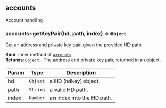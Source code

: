 <a name="module_accounts"></a>

## accounts
Account handling

<a name="module_accounts..getKeyPair"></a>

### accounts~getKeyPair(hd, path, index) ⇒ <code>Object</code>
Get an address and private key pair, given the provided HD path.

**Kind**: inner method of [<code>accounts</code>](#module_accounts)  
**Returns**: <code>Object</code> - The address and private key pair, returned in an object.  

| Param | Type | Description |
| --- | --- | --- |
| hd | <code>Object</code> | a HD (hdkey) object. |
| path | <code>String</code> | a valid HD path. |
| index | <code>Number</code> | an index into the HD path. |

